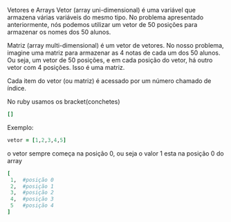 Vetores e Arrays
Vetor (array uni-dimensional) é uma variável que armazena várias variáveis do mesmo tipo. No problema apresentado anteriormente, nós podemos utilizar um vetor de 50 posições para armazenar os nomes dos 50 alunos.

Matriz (array multi-dimensional) é um vetor de vetores. No nosso problema, imagine uma matriz para armazenar as 4 notas de cada um dos 50 alunos. Ou seja, um vetor de 50 posições, e em cada posição do vetor, há outro vetor com 4 posições. Isso é uma matriz.

Cada item do vetor (ou matriz) é acessado por um número chamado de índice.

No ruby usamos os bracket(conchetes)

```ruby
[]
```

Exemplo:

```ruby
vetor = [1,2,3,4,5]
```

o vetor sempre começa na posição 0, ou seja o valor 1 esta na posição 0 do array

```ruby
[
 1,  #posição 0
 2,  #posição 1
 3,  #posição 2
 4,  #posição 3
 5   #posição 4
]
